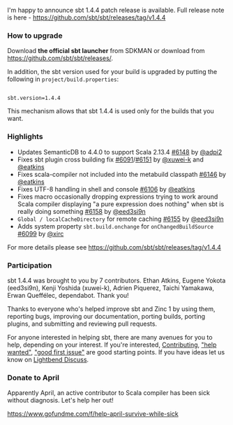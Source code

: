 I'm happy to announce sbt 1.4.4 patch release is available. Full release note is here - https://github.com/sbt/sbt/releases/tag/v1.4.4

### How to upgrade

Download **the official sbt launcher** from SDKMAN or download from <https://github.com/sbt/sbt/releases/>.

In addition, the sbt version used for your build is upgraded by putting the following in `project/build.properties`:

<code>
sbt.version=1.4.4
</code>

This mechanism allows that sbt 1.4.4 is used only for the builds that you want.

### Highlights

- Updates SemanticDB to 4.4.0 to support Scala 2.13.4 [#6148][6148] by [@adpi2][@adpi2]
- Fixes sbt plugin cross building fix [#6091][6091]/[#6151][6151] by [@xuwei-k][@xuwei-k] and [@eatkins][@eatkins]
- Fixes scala-compiler not included into the metabuild classpath [#6146][6146] by [@eatkins][@eatkins]
- Fixes UTF-8 handling in shell and console [#6106][6106] by [@eatkins][@eatkins]
- Fixes macro occasionally dropping expressions trying to work around Scala compiler displaying "a pure expression does nothing" when sbt is really doing something [#6158][6158] by [@eed3si9n][@eed3si9n]
- `Global / localCacheDirectory` for remote caching [#6155][6155] by [@eed3si9n][@eed3si9n]
- Adds system property `sbt.build.onchange` for `onChangedBuildSource` [#6099][6099] by [@xirc][@xirc]

For more details please see https://github.com/sbt/sbt/releases/tag/v1.4.4

### Participation

sbt 1.4.4 was brought to you by 7 contributors. Ethan Atkins, Eugene Yokota (eed3si9n), Kenji Yoshida (xuwei-k), Adrien Piquerez, Taichi Yamakawa, Erwan Queffélec, dependabot. Thank you!

Thanks to everyone who's helped improve sbt and Zinc 1 by using them, reporting bugs, improving our documentation, porting builds, porting plugins, and submitting and reviewing pull requests.

For anyone interested in helping sbt, there are many avenues for you to help, depending on your interest. If you're interested, [Contributing](https://github.com/sbt/sbt/blob/develop/CONTRIBUTING.md), ["help wanted"](https://github.com/sbt/sbt/issues?q=is%3Aissue+is%3Aopen+label%3A%22help+wanted%22), ["good first issue"](https://github.com/sbt/sbt/issues?q=is%3Aissue+is%3Aopen+label%3A%22good+first+issue%22) are good starting points. If you have ideas let us know on [Lightbend Discuss](https://discuss.lightbend.com/c/tooling).

### Donate to April

Apparently April, an active contributor to Scala compiler has been sick without diagnosis. Let's help her out!

https://www.gofundme.com/f/help-april-survive-while-sick


  [@adpi2]: https://github.com/adpi2
  [@eed3si9n]: https://github.com/eed3si9n
  [@eatkins]: https://github.com/eatkins
  [@xuwei-k]: https://github.com/xuwei-k
  [@xirc]: https://github.com/xirc
  [@3rwww1]: https://github.com/3rwww1
  [6091]: https://github.com/sbt/sbt/pull/6091
  [6097]: https://github.com/sbt/sbt/pull/6097
  [6151]: https://github.com/sbt/sbt/pull/6151
  [6099]: https://github.com/sbt/sbt/pull/6099
  [6106]: https://github.com/sbt/sbt/pull/6106
  [6107]: https://github.com/sbt/sbt/pull/6107
  [6108]: https://github.com/sbt/sbt/pull/6108
  [6112]: https://github.com/sbt/sbt/pull/6112
  [6113]: https://github.com/sbt/sbt/pull/6113
  [6115]: https://github.com/sbt/sbt/pull/6115
  [6114]: https://github.com/sbt/sbt/pull/6114
  [6130]: https://github.com/sbt/sbt/pull/6130
  [6128]: https://github.com/sbt/sbt/pull/6128
  [6129]: https://github.com/sbt/sbt/pull/6129
  [6148]: https://github.com/sbt/sbt/pull/6148
  [6146]: https://github.com/sbt/sbt/pull/6146
  [6158]: https://github.com/sbt/sbt/pull/6158
  [6155]: https://github.com/sbt/sbt/pull/6155
  [ivy40]: https://github.com/sbt/ivy/pull/40
